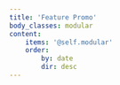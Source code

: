 ```yaml
---
title: 'Feature Promo'
body_classes: modular
content:
    items: '@self.modular'
    order:
        by: date
        dir: desc
---
```


